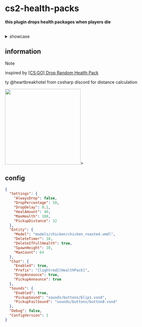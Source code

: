 # cs2-health-packs
**this plugin drops health packages when players die**

<br>

<details>
	<summary>showcase</summary>
	<img src="https://github.com/user-attachments/assets/6b6c97c4-fb99-424e-82d0-065a655a3e6a" width="400"> <br>
	<img src="https://github.com/user-attachments/assets/636f96c3-14c4-40d9-b030-5f1ba86272bb" width="350"> <br>
	<img src="https://github.com/user-attachments/assets/c78d1ccb-df27-4a93-9db3-0f09f3879667" width="350"> <br>
  I could show more but I'm lazy 🐱
</details>

## information
> [!NOTE]
> inspired by [[CS:GO] Drop Random Health Pack](https://forums.alliedmods.net/showthread.php?t=193359)
> 
> ty @heartbreakhotel from cssharp discord for distance calculation

<img src="https://media.discordapp.net/attachments/1051988905320255509/1146537451750432778/ezgif.com-video-to-gif_2.gif?ex=66a359f6&is=66a20876&hm=768e346857f44792cf5b2917fe55b525522029ecccac95bb765b881baa6660d7&" width="250">>

## config
```json
{
  "Settings": {
    "AlwaysDrop": false,
    "DropPercentage": 50,
    "DropDelay": 0.1,
    "HealAmount": 40,
    "MaxHealth": 100,
    "PickupDistance": 32
  },
  "Entity": {
    "Model": "models/chicken/chicken_roasted.vmdl",
    "DeleteTimer": 10,
    "DeleteIfFullHealth": true,
    "SpawnHeight": 10,
    "MaxCount": 64
  },
  "Chat": {
    "Enabled": true,
    "Prefix": "{lightred}[HealthPack]",
    "DropAnnounce": true,
    "PickupAnnounce": true
  },
  "Sounds": {
    "Enabled": true,
    "PickupSound": "sounds/buttons/blip1.vsnd",
    "PickupFailSound": "sounds/buttons/button8.vsnd"
  },
  "Debug": false,
  "ConfigVersion": 1
}
```
